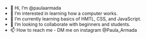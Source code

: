 - 👋 Hi, I’m @paulaarmada
- 👀 I’m interested in learning how a computer works.
- 🌱 I’m currently learning basics of HMTL, CSS, and JavaScript.
- 💞️ I’m looking to collaborate with beginners and students.
- 📫 How to reach me - DM me on instagram @Paula_Armada

<!---
paulaarmada/paulaarmada is a ✨ special ✨ repository because its `README.md` (this file) appears on your GitHub profile.
You can click the Preview link to take a look at your changes.
--->
